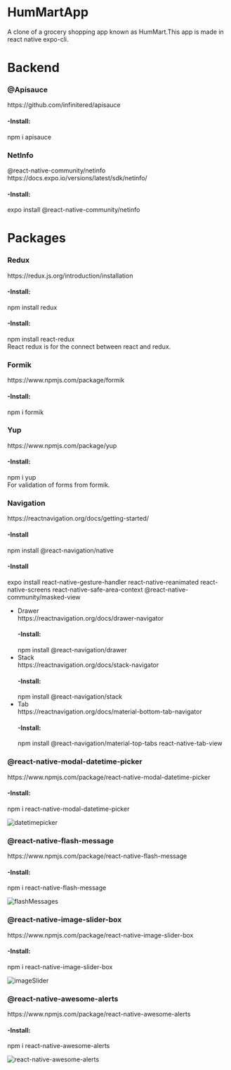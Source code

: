 # HumMartApp
A clone of a grocery shopping app known as HumMart.This app is made in react native expo-cli.

# Backend
<h3>@Apisauce</h3>
https://github.com/infinitered/apisauce

<h4>-Install:</h4> npm i apisauce

<h3>NetInfo</h3>
@react-native-community/netinfo
https://docs.expo.io/versions/latest/sdk/netinfo/
<h4>-Install:</h4> expo install @react-native-community/netinfo

# Packages
<h3>Redux</h3>
https://redux.js.org/introduction/installation
<h4>-Install:</h4> npm install redux
<h4>-Install:</h4> npm install react-redux </br>
React redux is for the connect between react and redux.

<h3>Formik</h3>
https://www.npmjs.com/package/formik
<h4>-Install:</h4>npm i formik

<h3>Yup</h3>
https://www.npmjs.com/package/yup
<h4>-Install:</h4>npm i yup </br>
For validation of forms from formik.

<h3>Navigation</h3>
https://reactnavigation.org/docs/getting-started/
<h4>-Install</h4> npm install @react-navigation/native
<h4>-Install</h4> expo install react-native-gesture-handler react-native-reanimated react-native-screens react-native-safe-area-context @react-native-community/masked-view

<ul>
  <li>Drawer</br>
  https://reactnavigation.org/docs/drawer-navigator</br>
   <h4>-Install:</h4> npm install @react-navigation/drawer
  </li>
  <li>Stack</br>
  https://reactnavigation.org/docs/stack-navigator</br>
 <h4>-Install:</h4> npm install @react-navigation/stack
  </li>
  <li>Tab</br>
  https://reactnavigation.org/docs/material-bottom-tab-navigator</br>
  <h4>-Install:</h4>npm install @react-navigation/material-top-tabs react-native-tab-view
</li>
</ul>

<h3>@react-native-modal-datetime-picker</h3>
https://www.npmjs.com/package/react-native-modal-datetime-picker
  <h4>-Install:</h4> npm i react-native-modal-datetime-picker


![datetimepicker](https://user-images.githubusercontent.com/62601444/91694292-d7af7780-eb85-11ea-82a2-def1167b93bd.gif)

<h3>@react-native-flash-message</h3>
https://www.npmjs.com/package/react-native-flash-message
<h4>-Install:</h4> npm i react-native-flash-message


![flashMessages](https://user-images.githubusercontent.com/62601444/91694632-53a9bf80-eb86-11ea-8bf6-d3986577dc0f.gif)

<h3>@react-native-image-slider-box</h3>
  https://www.npmjs.com/package/react-native-image-slider-box
<h4>-Install:</h4> npm i react-native-image-slider-box


![imageSlider](https://user-images.githubusercontent.com/62601444/91695372-7688a380-eb87-11ea-93fd-495d155094da.gif)

<h3>@react-native-awesome-alerts</h3>
https://www.npmjs.com/package/react-native-awesome-alerts
<h4>-Install:</h4> npm i react-native-awesome-alerts


![react-native-awesome-alerts](https://user-images.githubusercontent.com/62601444/91695851-3249d300-eb88-11ea-8ede-e9401738bea0.gif)



